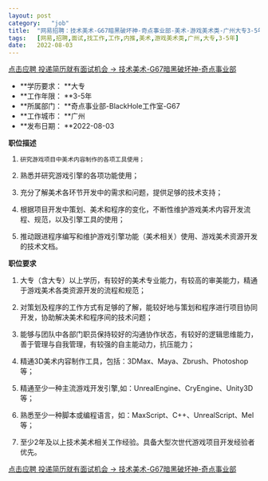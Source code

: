 ```yaml
---
layout:	post
category:	"job"
title:	"网易招聘：技术美术-G67暗黑破坏神-奇点事业部-美术-游戏美术类-广州大专3-5年"
tags:	[网易,招聘,面试,找工作,工作,内推,美术,游戏美术类,广州,大专,3-5年]
date:	2022-08-03
---
```


[点击应聘 投递简历就有面试机会 ->  技术美术-G67暗黑破坏神-奇点事业部](http://mobile.bole.netease.com/bole/boleDetail?id=37437&employeeId=346f03c3cda5f04c&key=all)



- **学历要求： **大专
- **工作年限： **3-5年
- **所属部门： **奇点事业部-BlackHole工作室-G67
- **工作城市： **广州
- **发布日期： **2022-08-03



**职位描述**

1.     研究游戏项目中美术内容制作的各项工具使用；

2.	熟悉并研究游戏引擎的各项功能使用；

3.	充分了解美术各环节开发中的需求和问题，提供足够的技术支持；

4.	根据项目开发中策划、美术和程序的变化，不断性维护游戏美术内容开发流程、规范，以及引擎工具的使用；

5.	推动跟进程序编写和维护游戏引擎功能（美术相关）使用、游戏美术资源开发的技术文档。





**职位要求**

1.	大专（含大专）以上学历，有较好的美术专业能力，有较高的审美能力，精通于游戏美术各类资源开发的流程和规范；

2.	对策划及程序的工作方式有足够的了解，能较好地与策划和程序进行项目协同开发，协助解决美术和程序间的技术问题；

3.	能够与团队中各部门职员保持较好的沟通协作状态，有较好的逻辑思维能力，善于管理与自我管理，有较强的自主能动力，抗压能力；

4.	精通3D美术内容制作工具，包括：3DMax、Maya、Zbrush、Photoshop等；

5.	精通至少一种主流游戏开发引擎,如：UnrealEngine、CryEngine、Unity3D等；

6.	熟悉至少一种脚本或编程语言，如：MaxScript、C++、UnrealScript、Mel等；

7.	至少2年及以上技术美术相关工作经验。具备大型次世代游戏项目开发经验者优先。





[点击应聘 投递简历就有面试机会 ->  技术美术-G67暗黑破坏神-奇点事业部](http://mobile.bole.netease.com/bole/boleDetail?id=37437&employeeId=346f03c3cda5f04c&key=all)